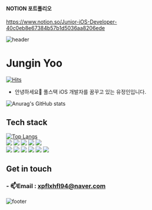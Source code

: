#### NOTION 포트폴리오

https://www.notion.so/Junior-iOS-Developer-40c0eb8e67384b57b1d5036aa8206ede
<!---
yoo86/yoo86 is a ✨ special ✨ repository because its `README.md` (this file) appears on your GitHub profile.
You can click the Preview link to take a look at your changes.
--->

![header](https://capsule-render.vercel.app/api?type=waving&&color=gradient&height=100&section=header&fontSize=90)

# Jungin Yoo 
[![Hits](https://hits.seeyoufarm.com/api/count/incr/badge.svg?url=https%3A%2F%2Fgithub.com%2Fyoo86%2Fhit-counter&count_bg=%2300C989&title_bg=%23555555&icon=swift.svg&icon_color=%23FF2100&title=Hits&edge_flat=true)](https://hits.seeyoufarm.com)
- 안녕하세요👋 풀스택 iOS 개발자를 꿈꾸고 있는 유정인입니다. <br/>

![Anurag's GitHub stats](https://github-readme-stats.vercel.app/api?username=yoo86&show_icons=true&theme=cobalt&hide=stars)

## Tech stack
[![Top Langs](https://github-readme-stats.vercel.app/api/top-langs/?username=yoo86&layout=compact&exclude_repo=AI_jupyter-notebook-2021-
)](https://github.com/anuraghazra/github-readme-stats) <br/>
<img src="https://img.shields.io/badge/HTML-E34F26?style=flat-square&logo=HTML5&logoColor=white"/> 
<img src="https://img.shields.io/badge/CSS-1572B6?style=flat-square&logo=CSS3&logoColor=white"/> <img src="https://img.shields.io/badge/Java-007396?style=flat-square&logo=Java&logoColor=white"/> <img src="https://img.shields.io/badge/Spring-6DB33F?style=flat-square&logo=Spring&logoColor=white"/> <img src="https://img.shields.io/badge/Android-3DDC84?style=flat-square&logo=Android&logoColor=white"/> <br/>
 <img src="https://img.shields.io/badge/JavaScript-F7DF1E?style=flat-square&logo=JavaScript&logoColor=white"/> <img src="https://img.shields.io/badge/MySQL-4479A1?style=flat-square&logo=MySQL&logoColor=white"/> <img src="https://img.shields.io/badge/Oracle-F80000?style=flat-square&logo=Oracle&logoColor=white"/> <img src="https://img.shields.io/badge/AWS-232F3E?style=flat-square&logo=Amazon AWS&logoColor=white"/> <img src="https://img.shields.io/badge/Python-3776AB?style=flat-square&logo=Python&logoColor=white"/> 
<img src ="https://img.shields.io/badge/Swift-F05138?style=flat-square&logo=Swift&logoColor=white"/>


## Get in touch
### - :mailbox:Email : xpflxhfl94@naver.com

![footer](https://capsule-render.vercel.app/api?type=waving&&color=gradient&height=100&section=footer&fontSize=90)
<!---
terry-koo/terry-koo is a ✨ special ✨ repository because its `README.md` (this file) appears on your GitHub profile.
You can click the Preview link to take a look at your changes.
--->

